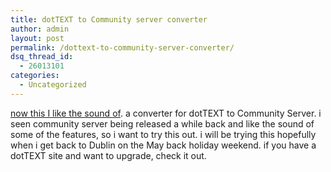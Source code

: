 ```yaml
---
title: dotTEXT to Community server converter
author: admin
layout: post
permalink: /dottext-to-community-server-converter/
dsq_thread_id:
  - 26013101
categories:
  - Uncategorized
---
```

[now this I like the sound of][1]. a converter for dotTEXT to Community Server. i seen community server being released a while back and like the sound of some of the features, so i want to try this out. i will be trying this hopefully when i get back to Dublin on the May back holiday weekend. if you have a dotTEXT site and want to upgrade, check it out.

 [1]: http://www.kevinharder.com/blogs/kevin/archive/2005/03/24/333.aspx